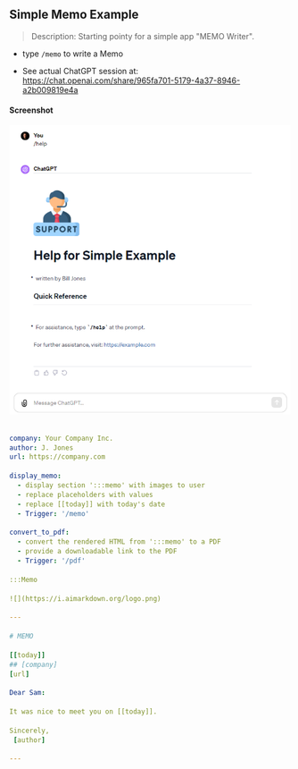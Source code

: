 ## Simple Memo Example

> Description: Starting pointy for a simple app "MEMO Writer".

- type `/memo` to write a Memo

- See actual ChatGPT session at:
  https://chat.openai.com/share/965fa701-5179-4a37-8946-a2b009819e4a

#### Screenshot

![](images/Basic_Example.png)

```yaml

company: Your Company Inc.
author: J. Jones
url: https://company.com

display_memo:
  - display section ':::memo' with images to user
  - replace placeholders with values
  - replace [[today]] with today's date
  - Trigger: '/memo'

convert_to_pdf:
  - convert the rendered HTML from ':::memo' to a PDF
  - provide a downloadable link to the PDF
  - Trigger: '/pdf'

:::Memo

![](https://i.aimarkdown.org/logo.png)

---

# MEMO

[[today]]
## [company]
[url]

Dear Sam:

It was nice to meet you on [[today]].

Sincerely,
 [author]

---

```
